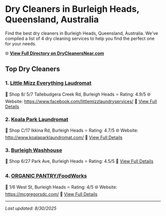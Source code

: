 # Dry Cleaners in Burleigh Heads, Queensland, Australia

Find the best dry cleaners in Burleigh Heads, Queensland, Australia. We've compiled a list of 4 dry cleaning services to help you find the perfect one for your needs.

🌐 **[View Full Directory on DryCleanersNear.com](https://drycleanersnear.com/city/Australia/Queensland/Burleigh%20Heads)**

## Top Dry Cleaners

### 1. [Little Mizz Everything Laudromat](https://drycleanersnear.com/dryCleaner/68aa731639cc7c08990057f6/little-mizz-everything-laudromat)
📍 Shop 8/ 5/7 Tallebudgera Creek Rd, Burleigh Heads
⭐ Rating: 4.9/5
🌐 Website: https://www.facebook.com/littlemizzlaundryservices/
🔗 [View Full Details](https://drycleanersnear.com/dryCleaner/68aa731639cc7c08990057f6/little-mizz-everything-laudromat)

### 2. [Koala Park Laundromat](https://drycleanersnear.com/dryCleaner/68aa73cc39cc7c0899005e62/koala-park-laundromat)
📍 Shop C/17 Ikkina Rd, Burleigh Heads
⭐ Rating: 4.7/5
🌐 Website: http://www.koalaparklaundromat.com/
🔗 [View Full Details](https://drycleanersnear.com/dryCleaner/68aa73cc39cc7c0899005e62/koala-park-laundromat)

### 3. [Burleigh Washhouse](https://drycleanersnear.com/dryCleaner/68aa738f39cc7c0899005c22/burleigh-washhouse)
📍 Shop 6/27 Park Ave, Burleigh Heads
⭐ Rating: 4.5/5
🔗 [View Full Details](https://drycleanersnear.com/dryCleaner/68aa738f39cc7c0899005c22/burleigh-washhouse)

### 4. [ORGANIC PANTRY/FoodWorks](https://drycleanersnear.com/dryCleaner/68aa734139cc7c089900598b/organic-pantry-foodworks)
📍 1/6 West St, Burleigh Heads
⭐ Rating: 4/5
🌐 Website: https://mcgregorsdc.com/
🔗 [View Full Details](https://drycleanersnear.com/dryCleaner/68aa734139cc7c089900598b/organic-pantry-foodworks)


---

*Last updated: 8/30/2025*
